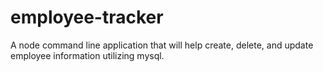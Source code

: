 # employee-tracker
A node command line application that will help create, delete, and update employee information utilizing mysql.
